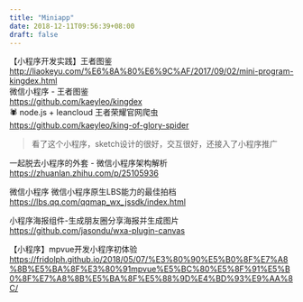 ```yaml
---
title: "Miniapp"
date: 2018-12-11T09:56:39+08:00
draft: false
---
```


【小程序开发实践】王者图鉴  
http://liaokeyu.com/%E6%8A%80%E6%9C%AF/2017/09/02/mini-program-kingdex.html  
微信小程序 - 王者图鉴  
https://github.com/kaeyleo/kingdex  
🕷️ node.js + leancloud 王者荣耀官网爬虫  
https://github.com/kaeyleo/king-of-glory-spider

> 看了这个小程序，sketch设计的很好，交互很好，还接入了小程序推广

一起脱去小程序的外套 - 微信小程序架构解析  
https://zhuanlan.zhihu.com/p/25105936

微信小程序 微信小程序原生LBS能力的最佳拍档  
https://lbs.qq.com/qqmap_wx_jssdk/index.html


小程序海报组件-生成朋友圈分享海报并生成图片  
https://github.com/jasondu/wxa-plugin-canvas


【小程序】mpvue开发小程序初体验  
https://fridolph.github.io/2018/05/07/%E3%80%90%E5%B0%8F%E7%A8%8B%E5%BA%8F%E3%80%91mpvue%E5%BC%80%E5%8F%91%E5%B0%8F%E7%A8%8B%E5%BA%8F%E5%88%9D%E4%BD%93%E9%AA%8C/